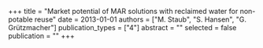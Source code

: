 +++
title = "Market potential of MAR solutions with reclaimed water for non-potable reuse"
date = 2013-01-01
authors = ["M. Staub", "S. Hansen", "G. Grützmacher"]
publication_types = ["4"]
abstract = ""
selected = false
publication = ""
+++

